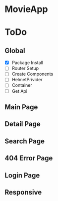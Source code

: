 # MovieApp

# ToDo

## Global

- [x] Package Install
- [ ] Router Setup
- [ ] Create Components
- [ ] HelmetPrivider
- [ ] Container
- [ ] Get Api

## Main Page

## Detail Page

## Search Page

## 404 Error Page

## Login Page

## Responsive
